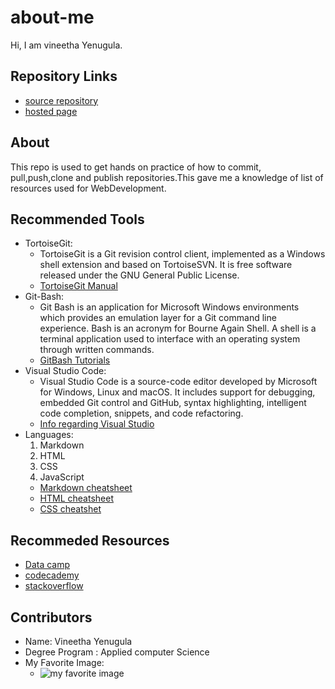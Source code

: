 # about-me
Hi, I am vineetha Yenugula.

## Repository Links
   * [source repository](https://github.com/vineetha1996/about-me)
   * [hosted page](https://vineetha1996.github.io/about-me/)

## About
   This repo is used to get hands on practice of how to commit, pull,push,clone and publish repositories.This gave me a knowledge of list of resources used for WebDevelopment.

## Recommended Tools
   * TortoiseGit:
     * TortoiseGit is a Git revision control client, implemented as a Windows shell extension and based on TortoiseSVN. It is free software released under the GNU General Public License.
     * [TortoiseGit Manual](https://tortoisegit.org/docs/tortoisegit/)
   * Git-Bash:
     * Git Bash is an application for Microsoft Windows environments which provides an emulation layer for a Git command line experience. Bash is an acronym for Bourne Again Shell. A shell is a terminal application used to interface with an operating system through written commands.
     * [GitBash Tutorials](https://www.atlassian.com/git/tutorials/git-bash)
   * Visual Studio Code:
     * Visual Studio Code is a source-code editor developed by Microsoft for Windows, Linux and macOS. It includes support for debugging, embedded Git control and GitHub, syntax highlighting, intelligent code completion, snippets, and code refactoring.
     * [Info regarding Visual Studio](https://en.wikipedia.org/wiki/Visual_Studio_Code)
   * Languages:
     1. Markdown
     2. HTML
     3. CSS
     4. JavaScript
     * [Markdown cheatsheet](http://nestacms.com/docs/creating-content/markdown-cheat-sheet)
     * [HTML cheatsheet](http://www.simplehtmlguide.com/cheatsheet.php)
     * [CSS cheatshet](https://www.w3schools.com/cssref/)

 ## Recommeded Resources   
   * [Data camp](https://instructor-support.datacamp.com/en/articles/2336337-markdown-tutorial)
   * [codecademy](https://www.codecademy.com/learn)
   * [stackoverflow](https://stackoverflow.com/)
  

## Contributors
   * Name: Vineetha Yenugula
   * Degree Program : Applied computer Science
   * My Favorite Image:
       * ![my favorite image](https://github.com/vineetha1996/about-me/blob/master/IMG_1232.JPG)




